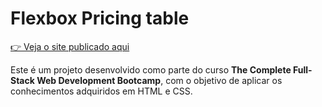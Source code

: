 # Flexbox Pricing table

[👉 Veja o site publicado aqui](https://lais-viana.github.io/pricing-table/)

Este é um projeto desenvolvido como parte do curso **The Complete Full-Stack Web Development Bootcamp**, com o objetivo de aplicar os conhecimentos adquiridos em HTML e CSS.
